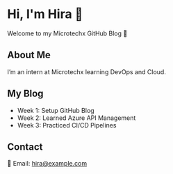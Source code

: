 # Hi, I'm Hira 👋
Welcome to my Microtechx GitHub Blog 🚀

## About Me
I’m an intern at Microtechx learning DevOps and Cloud.

## My Blog
- Week 1: Setup GitHub Blog  
- Week 2: Learned Azure API Management  
- Week 3: Practiced CI/CD Pipelines  

## Contact
📧 Email: hira@example.com
